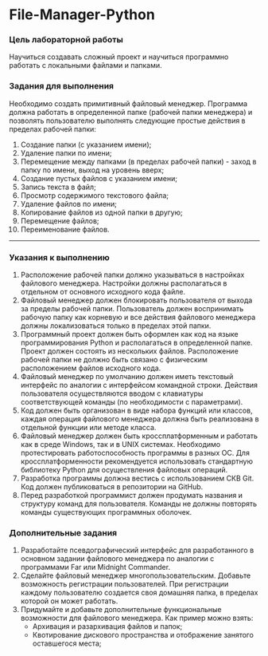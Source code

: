 # File-Manager-Python
###  Цель лабораторной работы
Научиться создавать сложный проект и научиться программно работать с локальными файлами и папками.
### Задания для выполнения
Необходимо создать примитивный файловый менеджер. Программа должна работать в определенной папке (рабочей папки менеджера) и позволять пользователю выполнять следующие простые действия в пределах рабочей папки:
1) Создание папки (с указанием имени);
2) Удаление папки по имени;
3) Перемещение между папками (в пределах рабочей папки) - заход в папку по имени, выход на уровень вверх;
4) Создание пустых файлов с указанием имени;
5) Запись текста в файл;
6) Просмотр содержимого текстового файла;
7) Удаление файлов по имени;
8) Копирование файлов из одной папки в другую;
9) Перемещение файлов;
10) Переименование файлов.
___ 
### Указания к выполнению
1) Расположение рабочей папки должно указываться в настройках файлового менеджера. Настройки должны располагаться в отдельном от основного исходного кода файле.
2) Файловый менеджер должен блокировать пользователя от выхода за пределы рабочей папки. Пользователь должен воспринимать рабочую папку как корневую и все действия файлового менеджера должны локализоваться только в пределах этой папки.
3) Программный проект должен быть оформлен как код на языке программирования Python и располагаться в определенной папке. Проект должен состоять из нескольких файлов. Расположение рабочей папки не должно быть связано с физическим расположением файлов исходного кода. 
4) Файловый менеджер по умолчанию должен иметь текстовый интерфейс по аналогии с интерфейсом командной строки. Действия пользователя осуществляются вводом с клавиатуры соответствующей команды (по необходимости с параметрами).
5) Код должен быть организован в виде набора функций или классов, каждая операция файлового менеджера должна быть реализована в отдельной функции или методе класса.
6) Файловый менеджер должен быть кроссплатформенным и работать как в среде Windows, так и в UNIX системах. Необходимо протестировать работоспособность программы в разных ОС. Для кроссплатформенности рекомендуется использовать стандартную библиотеку Python для осуществления файловых операций.
7) Разработка программы должна вестись с использованием СКВ Git. Код должен публиковаться в репозитории на GitHub.
8) Перед разработкой программист должен продумать названия и структуру команд для пользователя. Команды не должны повторять команды существующих программных оболочек.

### Дополнительные задания
1) Разработайте псевдографический интерфейс для разработанного в основном задании файлового менеджера по аналогии с программами Far или Midnight Commander. 
2) Сделайте файловый менеджер многопользовательским. Добавьте возможность регистрации пользователей. При регистрации каждому пользователю создается своя домашняя папка, в пределах которой он может работать.
3) Придумайте и добавьте дополнительные функциональные возможности для файлового менеджера. Как пример можно взять:
   - Архивация и разархивация файлов и папок;
   - Квотирование дискового пространства и отображение занятого оставшегося места;
